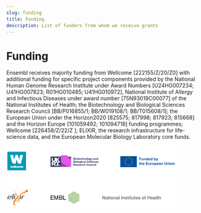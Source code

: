 ```yaml
---
slug: funding
title: Funding
description: List of funders from whom we receive grants
---
```


# Funding

Ensembl receives majority funding from Wellcome [222155/Z/20/Z0] with additional funding for specific project components provided by the National Human Genome Research Institute under Award Numbers [U24HG007234; U41HG007823; R01HG010485; U41HG010972], National Institute of Allergy and Infectious Diseases under award number [75N93019C00077] of the National Institutes of Health; the Biotechnology and Biological Sciences Research Council [BB/P016855/1; BB/W019108/1; BB/T015608/1]; the European Union under the Horizon2020 [825575; 817998; 817923; 815668] and the Horizon Europe [101059492; 101094718] funding programmes; Wellcome [226458/Z/22/Z ]; ELIXIR, the research infrastructure for life-science data, and the European Molecular Biology Laboratory core funds.
<div><img src="media/funding-logos.png" style="width:450px;height:166px" /></div>
